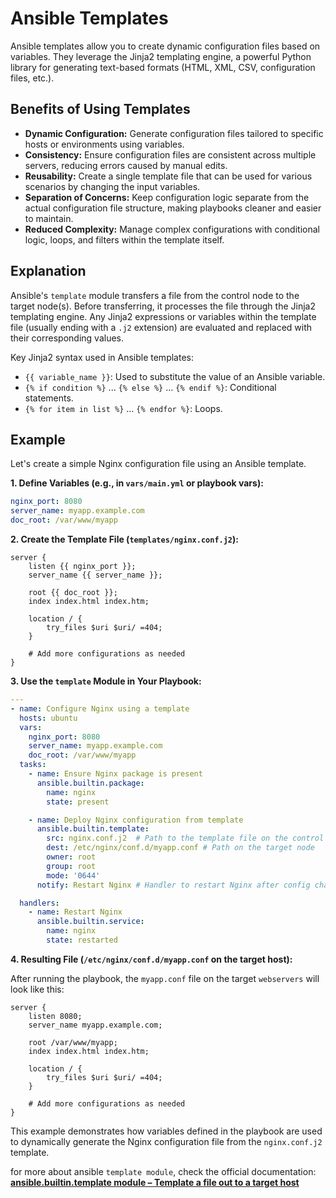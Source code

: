 # Ansible Templates

Ansible templates allow you to create dynamic configuration files based on variables. They leverage the Jinja2 templating engine, a powerful Python library for generating text-based formats (HTML, XML, CSV, configuration files, etc.).

## Benefits of Using Templates

*   **Dynamic Configuration:** Generate configuration files tailored to specific hosts or environments using variables.
*   **Consistency:** Ensure configuration files are consistent across multiple servers, reducing errors caused by manual edits.
*   **Reusability:** Create a single template file that can be used for various scenarios by changing the input variables.
*   **Separation of Concerns:** Keep configuration logic separate from the actual configuration file structure, making playbooks cleaner and easier to maintain.
*   **Reduced Complexity:** Manage complex configurations with conditional logic, loops, and filters within the template itself.

## Explanation

Ansible's `template` module transfers a file from the control node to the target node(s). Before transferring, it processes the file through the Jinja2 templating engine. Any Jinja2 expressions or variables within the template file (usually ending with a `.j2` extension) are evaluated and replaced with their corresponding values.

Key Jinja2 syntax used in Ansible templates:

*   `{{ variable_name }}`: Used to substitute the value of an Ansible variable.
*   `{% if condition %}` ... `{% else %}` ... `{% endif %}`: Conditional statements.
*   `{% for item in list %}` ... `{% endfor %}`: Loops.

## Example

Let's create a simple Nginx configuration file using an Ansible template.

**1. Define Variables (e.g., in `vars/main.yml` or playbook vars):**

```yaml
nginx_port: 8080
server_name: myapp.example.com
doc_root: /var/www/myapp
```

**2. Create the Template File (`templates/nginx.conf.j2`):**

```nginx
server {
    listen {{ nginx_port }};
    server_name {{ server_name }};

    root {{ doc_root }};
    index index.html index.htm;

    location / {
        try_files $uri $uri/ =404;
    }

    # Add more configurations as needed
}
```

**3. Use the `template` Module in Your Playbook:**

```yaml
---
- name: Configure Nginx using a template
  hosts: ubuntu
  vars:
    nginx_port: 8080
    server_name: myapp.example.com
    doc_root: /var/www/myapp
  tasks:
    - name: Ensure Nginx package is present
      ansible.builtin.package:
        name: nginx
        state: present

    - name: Deploy Nginx configuration from template
      ansible.builtin.template:
        src: nginx.conf.j2  # Path to the template file on the control node
        dest: /etc/nginx/conf.d/myapp.conf # Path on the target node
        owner: root
        group: root
        mode: '0644'
      notify: Restart Nginx # Handler to restart Nginx after config change

  handlers:
    - name: Restart Nginx
      ansible.builtin.service:
        name: nginx
        state: restarted
```

**4. Resulting File (`/etc/nginx/conf.d/myapp.conf` on the target host):**

After running the playbook, the `myapp.conf` file on the target `webservers` will look like this:

```nginx
server {
    listen 8080;
    server_name myapp.example.com;

    root /var/www/myapp;
    index index.html index.htm;

    location / {
        try_files $uri $uri/ =404;
    }

    # Add more configurations as needed
}
```

This example demonstrates how variables defined in the playbook are used to dynamically generate the Nginx configuration file from the `nginx.conf.j2` template.

for more about ansible `template module`, check the official documentation: [**ansible.builtin.template module – Template a file out to a target host**](https://docs.ansible.com/ansible/latest/collections/ansible/builtin/template_module.html)